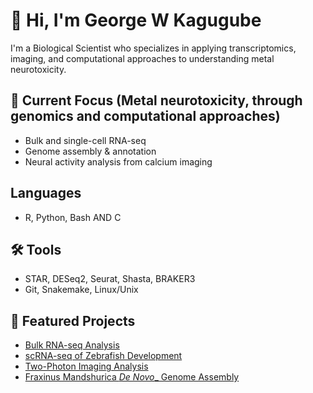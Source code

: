 # 👋 Hi, I'm George W Kagugube

I'm a Biological Scientist who specializes in applying transcriptomics, imaging, and computational approaches to understanding metal neurotoxicity.

## 🔬 Current Focus (Metal neurotoxicity, through genomics and computational approaches)
- Bulk and single-cell RNA-seq
- Genome assembly & annotation
- Neural activity analysis from calcium imaging

## Languages
- R, Python, Bash AND C 

## 🛠 Tools 
- STAR, DESeq2, Seurat, Shasta, BRAKER3
- Git, Snakemake, Linux/Unix

## 📁 Featured Projects
- [Bulk RNA-seq Analysis](link)
- [scRNA-seq of Zebrafish Development](link)
- [Two-Photon Imaging Analysis](link)
- [Fraxinus Mandshurica _De Novo__ Genome Assembly](link)

